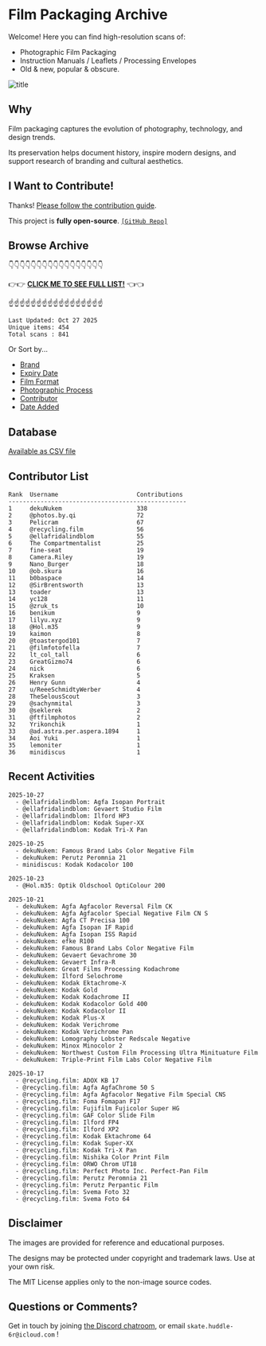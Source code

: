 # Film Packaging Archive

Welcome! Here you can find high-resolution scans of:

* Photographic Film Packaging
* Instruction Manuals / Leaflets / Processing Envelopes
* Old & new, popular & obscure.

![title](resources/title.jpg)

## Why

Film packaging captures the evolution of photography, technology, and design trends.

Its preservation helps document history, inspire modern designs, and support research of branding and cultural aesthetics.

## I Want to Contribute!

Thanks! [Please follow the contribution guide](contribution_guide.md).

This project is **fully open-source**. [`[GitHub Repo]`](https://github.com/dekuNukem/Film-Packaging)

## Browse Archive

👇👇👇👇👇👇👇👇👇👇👇👇👇👇👇👇👇

👉👉 [**CLICK ME TO SEE FULL LIST!**](./film_packaging/by_brand.md) 👈👈

☝️☝️☝️☝️☝️☝️☝️☝️☝️☝️☝️☝️☝️☝️☝️☝️☝️

```
Last Updated: Oct 27 2025
Unique items: 454
Total scans : 841
```

Or Sort by...

* [Brand](./film_packaging/by_brand.md)
* [Expiry Date](./film_packaging/by_expiry.md)
* [Film Format](./film_packaging/by_format.md)
* [Photographic Process](./film_packaging/by_process.md)
* [Contributor](./film_packaging/by_user.md)
* [Date Added](./film_packaging/by_recent.md)


## Database

[Available as CSV file](./film_packaging/database.csv)

## Contributor List

```
Rank  Username                      Contributions
--------------------------------------------------
1     dekuNukem                     338   
2     @photos.by.qi                 72    
3     Pelicram                      67    
4     @recycling.film               56    
5     @ellafridalindblom            55    
6     The Compartmentalist          25    
7     fine-seat                     19    
8     Camera.Riley                  19    
9     Nano_Burger                   18    
10    @ob.skura                     16    
11    b0baspace                     14    
12    @SirBrentsworth               13    
13    toader                        13    
14    yc128                         11    
15    @zruk_ts                      10    
16    benikum                       9     
17    lilyu.xyz                     9     
18    @Hol.m35                      9     
19    kaimon                        8     
20    @toastergod101                7     
21    @filmfotofella                7     
22    lt_col_tall                   6     
23    GreatGizmo74                  6     
24    nick                          6     
25    Kraksen                       5     
26    Henry Gunn                    4     
27    u/ReeeSchmidtyWerber          4     
28    TheSelousScout                3     
29    @sachynmital                  3     
30    @seklerek                     2     
31    @ftfilmphotos                 2     
32    Yrikonchik                    1     
33    @ad.astra.per.aspera.1894     1     
34    Aoi Yuki                      1     
35    lemoniter                     1     
36    minidiscus                    1     
```

## Recent Activities

```
2025-10-27
  - @ellafridalindblom: Agfa Isopan Portrait
  - @ellafridalindblom: Gevaert Studio Film
  - @ellafridalindblom: Ilford HP3
  - @ellafridalindblom: Kodak Super-XX
  - @ellafridalindblom: Kodak Tri-X Pan

2025-10-25
  - dekuNukem: Famous Brand Labs Color Negative Film
  - dekuNukem: Perutz Peromnia 21
  - minidiscus: Kodak Kodacolor 100

2025-10-23
  - @Hol.m35: Optik Oldschool OptiColour 200

2025-10-21
  - dekuNukem: Agfa Agfacolor Reversal Film CK
  - dekuNukem: Agfa Agfacolor Special Negative Film CN S
  - dekuNukem: Agfa CT Precisa 100
  - dekuNukem: Agfa Isopan IF Rapid
  - dekuNukem: Agfa Isopan ISS Rapid
  - dekuNukem: efke R100
  - dekuNukem: Famous Brand Labs Color Negative Film
  - dekuNukem: Gevaert Gevachrome 30
  - dekuNukem: Gevaert Infra-R
  - dekuNukem: Great Films Processing Kodachrome
  - dekuNukem: Ilford Selochrome
  - dekuNukem: Kodak Ektachrome-X
  - dekuNukem: Kodak Gold
  - dekuNukem: Kodak Kodachrome II
  - dekuNukem: Kodak Kodacolor Gold 400
  - dekuNukem: Kodak Kodacolor II
  - dekuNukem: Kodak Plus-X
  - dekuNukem: Kodak Verichrome
  - dekuNukem: Kodak Verichrome Pan
  - dekuNukem: Lomography Lobster Redscale Negative
  - dekuNukem: Minox Minocolor 2
  - dekuNukem: Northwest Custom Film Processing Ultra Minituature Film
  - dekuNukem: Triple-Print Film Labs Color Negative Film

2025-10-17
  - @recycling.film: ADOX KB 17
  - @recycling.film: Agfa AgfaChrome 50 S
  - @recycling.film: Agfa Agfacolor Negative Film Special CNS
  - @recycling.film: Foma Fomapan F17
  - @recycling.film: Fujifilm Fujicolor Super HG
  - @recycling.film: GAF Color Slide Film
  - @recycling.film: Ilford FP4
  - @recycling.film: Ilford XP2
  - @recycling.film: Kodak Ektachrome 64
  - @recycling.film: Kodak Super-XX
  - @recycling.film: Kodak Tri-X Pan
  - @recycling.film: Nishika Color Print Film
  - @recycling.film: ORWO Chrom UT18
  - @recycling.film: Perfect Photo Inc. Perfect-Pan Film
  - @recycling.film: Perutz Peromnia 21
  - @recycling.film: Perutz Perpantic Film
  - @recycling.film: Svema Foto 32
  - @recycling.film: Svema Foto 64
```

## Disclaimer

The images are provided for reference and educational purposes.

The designs may be protected under copyright and trademark laws. Use at your own risk.

The MIT License applies only to the non-image source codes.

## Questions or Comments?

Get in touch by joining [the Discord chatroom](https://discord.gg/yvBx7dVG4B), or email `skate.huddle-6r@icloud.com` !
